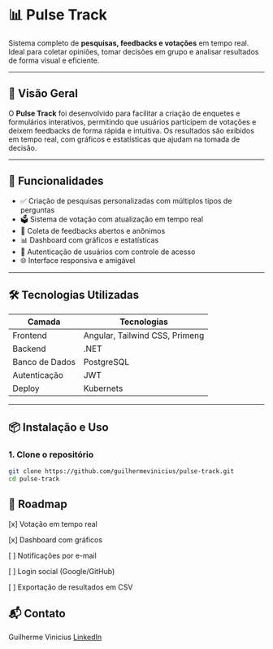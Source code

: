# 📊 Pulse Track

Sistema completo de **pesquisas, feedbacks e votações** em tempo real. Ideal para coletar opiniões, tomar decisões em grupo e analisar resultados de forma visual e eficiente.

---

## 🚀 Visão Geral

O **Pulse Track** foi desenvolvido para facilitar a criação de enquetes e formulários interativos, permitindo que usuários participem de votações e deixem feedbacks de forma rápida e intuitiva. Os resultados são exibidos em tempo real, com gráficos e estatísticas que ajudam na tomada de decisão.

---

## 🧩 Funcionalidades

- ✅ Criação de pesquisas personalizadas com múltiplos tipos de perguntas
- 🗳️ Sistema de votação com atualização em tempo real
- 💬 Coleta de feedbacks abertos e anônimos
- 📊 Dashboard com gráficos e estatísticas
- 🔐 Autenticação de usuários com controle de acesso
- 🌐 Interface responsiva e amigável

---

## 🛠️ Tecnologias Utilizadas

| Camada       | Tecnologias                      |
|--------------|----------------------------------|
| Frontend     | Angular, Tailwind CSS, Primeng   |
| Backend      | .NET                             |
| Banco de Dados | PostgreSQL                     |
| Autenticação | JWT                              |
| Deploy       | Kubernets                        |

---

## 📦 Instalação e Uso

### 1. Clone o repositório
```bash
git clone https://github.com/guilhermevinicius/pulse-track.git
cd pulse-track
```

## 📌 Roadmap
[x] Votação em tempo real

[x] Dashboard com gráficos

[ ] Notificações por e-mail

[ ] Login social (Google/GitHub)

[ ] Exportação de resultados em CSV

## 📬 Contato
Guilherme Vinicius [LinkedIn](https://www.linkedin.com/in/guilherme-vinicius-ferreira)
